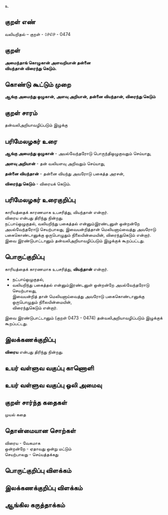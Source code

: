 உ

## குறள் எண் 

வலியறிதல்  – குறள் - ௦௪௭௪ - 0474  

## குறள் 

**அமைந்தாங் கொழுகான் அளவறியான் தன்னை  
வியந்தான் விரைந்து கெடும்.**

## கொண்டு கூட்டும் முறை

**ஆங்கு அமைந்து ஒழுகான், அளவு அறியான், தன்னை வியந்தான், விரைந்து கெடும்**

## குறள் சாரம் 

தன்வலிஅறியாவழிப்படும் இழுக்கு  

## பரிமேலழகர் உரை

**ஆங்கு அமைந்து ஒழுகான்** - அயல்வேந்தரோடு பொருந்திஒழுகுவதும் செய்யாது,  

**அளவு அறியான்** - தன் வலியளவு அறிவதும் செய்யாது,  

**தன்னை வியந்தான்** - தன்னை வியந்து அவரோடு பகைத்த அரசன்,  

**விரைந்து கெடும்** - விரையக் கெடும்.  

## பரிமேலழகர் உரைகுறிப்பு   

காரியத்தைக் காரணமாக உபசரித்து, வியந்தான் என்றார்.   
விரைய என்பது திரிந்து நின்றது.   
நட்பாய்ஒழுகுதல், வலியறிந்து பகைத்தல் என்னும்இரண்டனுள் ஒன்றன்றே அயல்வேந்தரோடு செயற்பாலது, இவையன்றித்தான் மெலியனாய்வைத்து அவரோடு பகைகொண்டானுக்கு ஒருபொழுதும் நிலையின்மையின், விரைந்துகெடும் என்றார்.  
இவை இரண்டுபாட்டானும் தன்வலிஅறியாவழிப்படும் இழுக்குக் கூறப்பட்டது.   

## பொருட்குறிப்பு 

காரியத்தைக் காரணமாக உபசரித்து, **வியந்தான்** என்றார்.   

* நட்பாய்ஒழுகுதல்,  
* வலியறிந்து பகைத்தல் என்னும்இரண்டனுள் ஒன்றன்றே அயல்வேந்தரோடு செயற்பாலது,  
இவையன்றித் தான் மெலியனாய்வைத்து அவரோடு பகைகொண்டானுக்கு ஒருபொழுதும் நிலையின்மையின்,  
விரைந்துகெடும் என்றார்.    

இவை இரண்டுபாட்டானும் (குறள் 0473 - 0474) 
தன்வலிஅறியாவழிப்படும் இழுக்குக் கூறப்பட்டது.    

## இலக்கணக்குறிப்பு  

**விரைய** என்பது திரிந்து நின்றது.    

## உயர் வள்ளுவ வகுப்பு காணொளி


## உயர் வள்ளுவ வகுப்பு ஒலி அமைவு 

 
## குறள் சார்ந்த கதைகள் 

முயல் கதை   

## தொன்மையான சொற்கள்

விரைய - வேகமாக    
ஒன்றன்றே - ஏதாவது ஒன்று மட்டும்     
செயற்பாலது - செய்யத்தக்கது 
  
## பொருட்குறிப்பு விளக்கம்


## இலக்கணக்குறிப்பு விளக்கம்


## ஆங்கில கருத்தாக்கம் 



